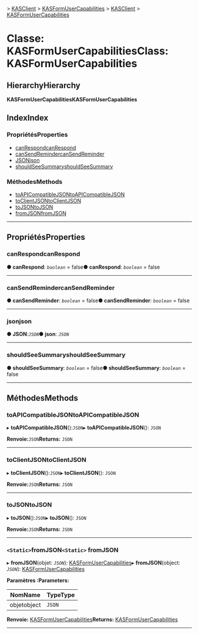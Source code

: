 <span data-ttu-id="7d947-101">[](../README.md) > [KASClient](../modules/kasclient.md) > [KASFormUserCapabilities](../classes/kasclient.kasformusercapabilities.md)</span><span class="sxs-lookup"><span data-stu-id="7d947-101">[](../README.md) > [KASClient](../modules/kasclient.md) > [KASFormUserCapabilities](../classes/kasclient.kasformusercapabilities.md)</span></span>

# <a name="class-kasformusercapabilities"></a><span data-ttu-id="7d947-102">Classe: KASFormUserCapabilities</span><span class="sxs-lookup"><span data-stu-id="7d947-102">Class: KASFormUserCapabilities</span></span>

## <a name="hierarchy"></a><span data-ttu-id="7d947-103">Hierarchy</span><span class="sxs-lookup"><span data-stu-id="7d947-103">Hierarchy</span></span>

<span data-ttu-id="7d947-104">**KASFormUserCapabilities**</span><span class="sxs-lookup"><span data-stu-id="7d947-104">**KASFormUserCapabilities**</span></span>

## <a name="index"></a><span data-ttu-id="7d947-105">Index</span><span class="sxs-lookup"><span data-stu-id="7d947-105">Index</span></span>

### <a name="properties"></a><span data-ttu-id="7d947-106">Propriétés</span><span class="sxs-lookup"><span data-stu-id="7d947-106">Properties</span></span>

* [<span data-ttu-id="7d947-107">canRespond</span><span class="sxs-lookup"><span data-stu-id="7d947-107">canRespond</span></span>](kasclient.kasformusercapabilities.md#canrespond)
* [<span data-ttu-id="7d947-108">canSendReminder</span><span class="sxs-lookup"><span data-stu-id="7d947-108">canSendReminder</span></span>](kasclient.kasformusercapabilities.md#cansendreminder)
* [<span data-ttu-id="7d947-109">JSON</span><span class="sxs-lookup"><span data-stu-id="7d947-109">json</span></span>](kasclient.kasformusercapabilities.md#json)
* [<span data-ttu-id="7d947-110">shouldSeeSummary</span><span class="sxs-lookup"><span data-stu-id="7d947-110">shouldSeeSummary</span></span>](kasclient.kasformusercapabilities.md#shouldseesummary)
### <a name="methods"></a><span data-ttu-id="7d947-111">Méthodes</span><span class="sxs-lookup"><span data-stu-id="7d947-111">Methods</span></span>

* [<span data-ttu-id="7d947-112">toAPICompatibleJSON</span><span class="sxs-lookup"><span data-stu-id="7d947-112">toAPICompatibleJSON</span></span>](kasclient.kasformusercapabilities.md#toapicompatiblejson)
* [<span data-ttu-id="7d947-113">toClientJSON</span><span class="sxs-lookup"><span data-stu-id="7d947-113">toClientJSON</span></span>](kasclient.kasformusercapabilities.md#toclientjson)
* [<span data-ttu-id="7d947-114">toJSON</span><span class="sxs-lookup"><span data-stu-id="7d947-114">toJSON</span></span>](kasclient.kasformusercapabilities.md#tojson)
* [<span data-ttu-id="7d947-115">fromJSON</span><span class="sxs-lookup"><span data-stu-id="7d947-115">fromJSON</span></span>](kasclient.kasformusercapabilities.md#fromjson)

---

## <a name="properties"></a><span data-ttu-id="7d947-116">Propriétés</span><span class="sxs-lookup"><span data-stu-id="7d947-116">Properties</span></span>

<a id="canrespond"></a>

###  <a name="canrespond"></a><span data-ttu-id="7d947-117">canRespond</span><span class="sxs-lookup"><span data-stu-id="7d947-117">canRespond</span></span>

<span data-ttu-id="7d947-118">**● canRespond**: *`boolean`* = false</span><span class="sxs-lookup"><span data-stu-id="7d947-118">**● canRespond**: *`boolean`* = false</span></span>

___

<a id="cansendreminder"></a>

###  <a name="cansendreminder"></a><span data-ttu-id="7d947-119">canSendReminder</span><span class="sxs-lookup"><span data-stu-id="7d947-119">canSendReminder</span></span>

<span data-ttu-id="7d947-120">**● canSendReminder**: *`boolean`* = false</span><span class="sxs-lookup"><span data-stu-id="7d947-120">**● canSendReminder**: *`boolean`* = false</span></span>

___

<a id="json"></a>

###  <a name="json"></a><span data-ttu-id="7d947-121">json</span><span class="sxs-lookup"><span data-stu-id="7d947-121">json</span></span>

<span data-ttu-id="7d947-122">**● JSON**:*`JSON`*</span><span class="sxs-lookup"><span data-stu-id="7d947-122">**● json**: *`JSON`*</span></span>

___

<a id="shouldseesummary"></a>

###  <a name="shouldseesummary"></a><span data-ttu-id="7d947-123">shouldSeeSummary</span><span class="sxs-lookup"><span data-stu-id="7d947-123">shouldSeeSummary</span></span>

<span data-ttu-id="7d947-124">**● shouldSeeSummary**: *`boolean`* = false</span><span class="sxs-lookup"><span data-stu-id="7d947-124">**● shouldSeeSummary**: *`boolean`* = false</span></span>

___

## <a name="methods"></a><span data-ttu-id="7d947-125">Méthodes</span><span class="sxs-lookup"><span data-stu-id="7d947-125">Methods</span></span>

<a id="toapicompatiblejson"></a>

###  <a name="toapicompatiblejson"></a><span data-ttu-id="7d947-126">toAPICompatibleJSON</span><span class="sxs-lookup"><span data-stu-id="7d947-126">toAPICompatibleJSON</span></span>

<span data-ttu-id="7d947-127">▸ **toAPICompatibleJSON**():`JSON`</span><span class="sxs-lookup"><span data-stu-id="7d947-127">▸ **toAPICompatibleJSON**(): `JSON`</span></span>

<span data-ttu-id="7d947-128">**Renvoie:**`JSON`</span><span class="sxs-lookup"><span data-stu-id="7d947-128">**Returns:** `JSON`</span></span>

___

<a id="toclientjson"></a>

###  <a name="toclientjson"></a><span data-ttu-id="7d947-129">toClientJSON</span><span class="sxs-lookup"><span data-stu-id="7d947-129">toClientJSON</span></span>

<span data-ttu-id="7d947-130">▸ **toClientJSON**():`JSON`</span><span class="sxs-lookup"><span data-stu-id="7d947-130">▸ **toClientJSON**(): `JSON`</span></span>

<span data-ttu-id="7d947-131">**Renvoie:**`JSON`</span><span class="sxs-lookup"><span data-stu-id="7d947-131">**Returns:** `JSON`</span></span>

___

<a id="tojson"></a>

###  <a name="tojson"></a><span data-ttu-id="7d947-132">toJSON</span><span class="sxs-lookup"><span data-stu-id="7d947-132">toJSON</span></span>

<span data-ttu-id="7d947-133">▸ **toJSON**():`JSON`</span><span class="sxs-lookup"><span data-stu-id="7d947-133">▸ **toJSON**(): `JSON`</span></span>

<span data-ttu-id="7d947-134">**Renvoie:**`JSON`</span><span class="sxs-lookup"><span data-stu-id="7d947-134">**Returns:** `JSON`</span></span>

___

<a id="fromjson"></a>

### <a name="static-fromjson"></a><span data-ttu-id="7d947-135">`<Static>`fromJSON</span><span class="sxs-lookup"><span data-stu-id="7d947-135">`<Static>` fromJSON</span></span>

<span data-ttu-id="7d947-136">▸ **fromJSON**(objet: *`JSON`*): [KASFormUserCapabilities](kasclient.kasformusercapabilities.md)</span><span class="sxs-lookup"><span data-stu-id="7d947-136">▸ **fromJSON**(object: *`JSON`*): [KASFormUserCapabilities](kasclient.kasformusercapabilities.md)</span></span>

<span data-ttu-id="7d947-137">**Paramètres :**</span><span class="sxs-lookup"><span data-stu-id="7d947-137">**Parameters:**</span></span>

| <span data-ttu-id="7d947-138">Nom</span><span class="sxs-lookup"><span data-stu-id="7d947-138">Name</span></span> | <span data-ttu-id="7d947-139">Type</span><span class="sxs-lookup"><span data-stu-id="7d947-139">Type</span></span> |
| ------ | ------ |
| <span data-ttu-id="7d947-140">objet</span><span class="sxs-lookup"><span data-stu-id="7d947-140">object</span></span> | `JSON` |

<span data-ttu-id="7d947-141">**Renvoie:** [KASFormUserCapabilities](kasclient.kasformusercapabilities.md)</span><span class="sxs-lookup"><span data-stu-id="7d947-141">**Returns:** [KASFormUserCapabilities](kasclient.kasformusercapabilities.md)</span></span>

___

